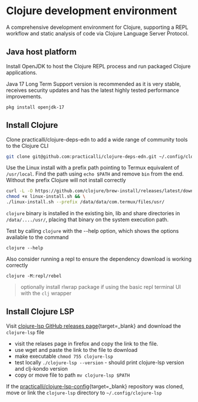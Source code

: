 # Clojure development environment

A comprehensive development environment for Clojure, supporting a REPL workflow and static analysis of code via Clojure Language Server Protocol.


## Java host platform

Install OpenJDK to host the Clojure REPL process and run packaged Clojure applications.

Java 17 Long Term Support version is recommended as it is very stable, receives security updates and has the latest highly tested performance improvements.

```
pkg install openjdk-17
```


## Install Clojure

Clone practicalli/clojure-deps-edn to add a wide range of community tools to the Clojure CLI

```bash
git clone git@github.com:practicalli/clojure-deps-edn.git ~/.config/clojure
```


Use the Linux install with a prefix path pointing to Termux equivalent of `/usr/local`.  Find the path using `echo $PATH` and remove `bin` from the end.  Without the prefix Clojure will not install correctly

```bash
curl -L -O https://github.com/clojure/brew-install/releases/latest/download/linux-install.sh && \
chmod +x linux-install.sh && \
./linux-install.sh --prefix /data/data/com.termux/files/usr/
```

`clojure` binary is installed in the existing bin, lib and share directories in `/data/..../usr/`, placing that binary on the system execution path.

Test by calling `clojure` with the --help option, which shows the options available to the command

```shell
clojure --help
```

Also consider running a repl to ensure the dependency download is working correctly

```shell
clojure -M:repl/rebel
```

> optionally install rlwrap package if using the basic repl terminal UI with the `clj` wrapper


## Install Clojure LSP

Visit [clojure-lsp GitHub releases page](https://github.com/clojure-lsp/clojure-lsp/releases){target=_blank} and download the `clojure-lsp` file

- visit the relases page in firefox and copy the link to the file.
- use wget and paste the link to the file to download
- make executable `chmod 755 clojure-lsp`
- test locally `./clojure-lsp --version` - should print clojure-lsp version and clj-kondo version
- copy or move file to path `mv clojure-lsp $PATH`

If the [practicalli/clojure-lsp-config](https://github.com/practicalli/clojure-lsp-config){target=_blank} repository was cloned, move or link the `clojure-lsp` directory to `~/.config/clojure-lsp`
